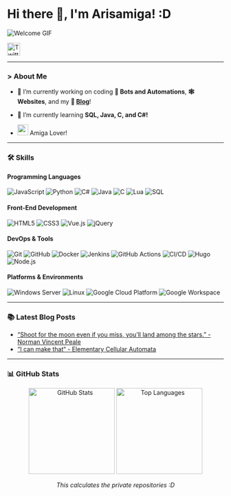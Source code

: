 <h1 align="left">Hi there 👋, I'm Arisamiga! :D</h1>

<p align="left">
  <img src="https://i.imgur.com/usxXcd9.gif" alt="Welcome GIF">
</p>

<p align="left">
  <a href="https://twitter.com/arisamiga_"><img src="http://i.imgur.com/wWzX9uB.png" alt="Twitter" height="30"></a>
</p>

---

### > About Me

- 🔭 I’m currently working on coding **🤖 Bots and Automations**, **🕸️ Websites**, and my **📝 [Blog](https://blog.arisamiga.rocks/)**!

- 🌱 I’m currently learning **SQL, Java, C, and C#!**

- <img src="https://i.imgur.com/9NhAizF.gif" width="25" height="25"> Amiga Lover! 

---

### 🛠️ Skills

#### Programming Languages
<p>
  <img src="https://img.shields.io/badge/-JavaScript-f0db4f?logo=javascript&logoColor=white" alt="JavaScript">
  <img src="https://img.shields.io/badge/-Python-4B8BBE?logo=python&logoColor=white" alt="Python">
  <img src="https://img.shields.io/badge/-CSharp-239120?logo=csharp&logoColor=white" alt="C#">
  <img src="https://img.shields.io/badge/-Java-007396?logo=java&logoColor=white" alt="Java">
  <img src="https://img.shields.io/badge/-C-00599C?logo=c&logoColor=white" alt="C">
  <img src="https://img.shields.io/badge/-Lua-2C2D72?logo=lua&logoColor=white" alt="Lua">
  <img src="https://img.shields.io/badge/-SQL-4479A1?logo=sql&logoColor=white" alt="SQL">
</p>

#### Front-End Development
<p>
  <img src="https://img.shields.io/badge/-HTML5-f06529?logo=html5&logoColor=white" alt="HTML5">
  <img src="https://img.shields.io/badge/-CSS3-1572B6?logo=css3&logoColor=white" alt="CSS3">
  <img src="https://img.shields.io/badge/-Vue.js-4FC08D?logo=vue.js&logoColor=white" alt="Vue.js">
  <img src="https://img.shields.io/badge/-jQuery-0769AD?logo=jquery&logoColor=white" alt="jQuery">
</p>

#### DevOps & Tools
<p>
  <img src="https://img.shields.io/badge/-Git-F05032?logo=git&logoColor=white" alt="Git">
  <img src="https://img.shields.io/badge/-GitHub-181717?logo=github&logoColor=white" alt="GitHub">
  <img src="https://img.shields.io/badge/-Docker-2496ED?logo=docker&logoColor=white" alt="Docker">
  <img src="https://img.shields.io/badge/-Jenkins-D24939?logo=jenkins&logoColor=white" alt="Jenkins">
  <img src="https://img.shields.io/badge/-GitHub_Actions-2088FF?logo=github-actions&logoColor=white" alt="GitHub Actions">
  <img src="https://img.shields.io/badge/-CI/CD-007ACC?logo=visual-studio&logoColor=white" alt="CI/CD">
  <img src="https://img.shields.io/badge/-Hugo-FF4088?logo=hugo&logoColor=white" alt="Hugo">
  <img src="https://img.shields.io/badge/-Node.js-339933?logo=node.js&logoColor=white" alt="Node.js">
</p>

#### Platforms & Environments
<p>
  <img src="https://img.shields.io/badge/-Windows_Server-0078D6?logo=windows&logoColor=white" alt="Windows Server">
  <img src="https://img.shields.io/badge/-Linux-FCC624?logo=linux&logoColor=white" alt="Linux">
  <img src="https://img.shields.io/badge/-Google_Cloud_Platform-4285F4?logo=google-cloud&logoColor=white" alt="Google Cloud Platform">
  <img src="https://img.shields.io/badge/-Google_Workspace-4285F4?logo=google&logoColor=white" alt="Google Workspace">
</p>

---

### 📚 Latest Blog Posts

<!-- BLOG-POST-LIST:START -->
- [“Shoot for the moon even if you miss, you’ll land among the stars.” - Norman Vincent Peale](https://blog.arisamiga.rocks/post/quote40/)
- [“I can make that“ - Elementary Cellular Automata](https://blog.arisamiga.rocks/post/ecasdlc/)
<!-- BLOG-POST-LIST:END -->

---

### 📊 GitHub Stats

<p align="center">
  <img src="https://arisamigastats.vercel.app/api?username=Arisamiga&show_icons=true&theme=default" alt="GitHub Stats" height="200"></img>
  <img src="https://arisamigastats.vercel.app/api/top-langs?username=Arisamiga&show_icons=true&layout=compact&langs_count=10&theme=default" alt="Top Languages" height="200"></img>
</p>

<p align="center">
  <i>This calculates the private repositories :D</i>
</p>
